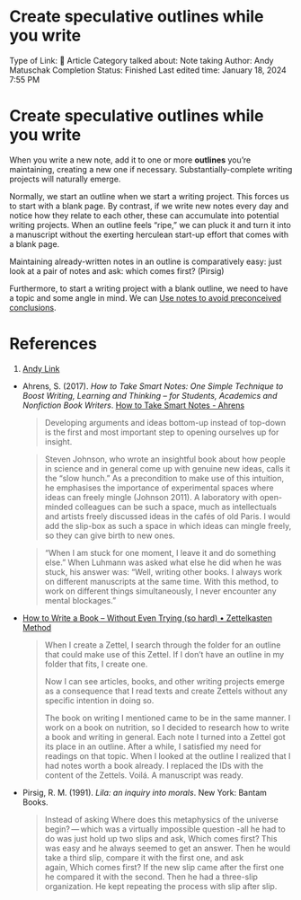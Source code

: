 # Create speculative outlines while you write

Type of Link: 📝 Article
Category talked about: Note taking
Author: Andy Matuschak
Completion Status: Finished
Last edited time: January 18, 2024 7:55 PM

# **Create speculative outlines while you write**

When you write a new note, add it to one or more **outlines** you’re maintaining, creating a new one if necessary. Substantially-complete writing projects will naturally emerge.

Normally, we start an outline when we start a writing project. This forces us to start with a blank page. By contrast, if we write new notes every day and notice how they relate to each other, these can accumulate into potential writing projects. When an outline feels “ripe,” we can pluck it and turn it into a manuscript without the exerting herculean start-up effort that comes with a blank page.

Maintaining already-written notes in an outline is comparatively easy: just look at a pair of notes and ask: which comes first? (Pirsig)

Furthermore, to start a writing project with a blank outline, we need to have a topic and some angle in mind. We can [Use notes to avoid preconceived conclusions](Use%20notes%20to%20avoid%20preconceived%20conclusions.md).

# References

1. [Andy Link](https://notes.andymatuschak.org/About_these_notes?stackedNotes=z5E5QawiXCMbtNtupvxeoEX&stackedNotes=zKGjQtsTKgscAoq271ZzKqw&stackedNotes=zNQV445UEcyLXVsRVgoVSfv&stackedNotes=zFuk9QqspNYHAgvzZc33ZGH&stackedNotes=zDXBGEWk7msyonQ2Ngnrf8h&stackedNotes=zB74H9CuWrosEuqve7jZyCo&stackedNotes=zRbqwbnhmVdfLtKxMCibMoX&stackedNotes=zH7AVUkqYYK7xmoAn8PTpAV&stackedNotes=z2qjVZKqSqrqkhFhvUpPDtd&stackedNotes=zQvbnYfHdG1gARTbtC4pje6&stackedNotes=zKBhqUkoRWoNV72aG21GYst&stackedNotes=zKzUzQENhyEDnuwPUhh2EQM&stackedNotes=zEr7kCcH6zUUroDJBwDj2n5&stackedNotes=z79rMNNuLrUj6R8q1CXSpDm&stackedNotes=z6H1QypHEq3vak9sV7XLdKx)
- Ahrens, S. (2017). *How to Take Smart Notes: One Simple Technique to Boost Writing, Learning and Thinking – for Students, Academics and Nonfiction Book Writers*. [How to Take Smart Notes - Ahrens](How%20to%20Take%20Smart%20Notes%20-%20Ahrens.md)
    
    > Developing arguments and ideas bottom-up instead of top-down is the first and most important step to opening ourselves up for insight.
    > 
    
    > Steven Johnson, who wrote an insightful book about how people in science and in general come up with genuine new ideas, calls it the “slow hunch.” As a precondition to make use of this intuition, he emphasises the importance of experimental spaces where ideas can freely mingle (Johnson 2011). A laboratory with open-minded colleagues can be such a space, much as intellectuals and artists freely discussed ideas in the cafés of old Paris. I would add the slip-box as such a space in which ideas can mingle freely, so they can give birth to new ones.
    > 
    
    > “When I am stuck for one moment, I leave it and do something else.” When Luhmann was asked what else he did when he was stuck, his answer was: “Well, writing other books. I always work on different manuscripts at the same time. With this method, to work on different things simultaneously, I never encounter any mental blockages.”
    > 
- [How to Write a Book – Without Even Trying (so hard) • Zettelkasten Method](https://zettelkasten.de/posts/write-book-without-even-trying-so-hard/)
    
    > When I create a Zettel, I search through the folder for an outline that could make use of this Zettel. If I don’t have an outline in my folder that fits, I create one.
    > 
    > 
    > Now I can see articles, books, and other writing projects emerge as a consequence that I read texts and create Zettels without any specific intention in doing so.
    > 
    > The book on writing I mentioned came to be in the same manner. I work on a book on nutrition, so I decided to research how to write a book and writing in general. Each note I turned into a Zettel got its place in an outline. After a while, I satisfied my need for readings on that topic. When I looked at the outline I realized that I had notes worth a book already. I replaced the IDs with the content of the Zettels. Voilá. A manuscript was ready.
    > 
- Pirsig, R. M. (1991). *Lila: an inquiry into morals*. New York: Bantam Books.
    
    > Instead of asking Where does this metaphysics of the universe begin? — which was a virtually impossible question -all he had to do was just hold up two slips and ask, Which comes first? This was easy and he always seemed to get an answer. Then he would take a third slip, compare it with the first one, and ask again, Which comes first? If the new slip came after the first one he compared it with the second. Then he had a three-slip organization. He kept repeating the process with slip after slip.
    >